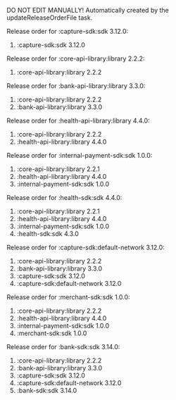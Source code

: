 DO NOT EDIT MANUALLY!
Automatically created by the updateReleaseOrderFile task.

Release order for :capture-sdk:sdk 3.12.0:
 1. :capture-sdk:sdk 3.12.0

Release order for :core-api-library:library 2.2.2:
 1. :core-api-library:library 2.2.2

Release order for :bank-api-library:library 3.3.0:
 1. :core-api-library:library 2.2.2
 2. :bank-api-library:library 3.3.0

Release order for :health-api-library:library 4.4.0:
 1. :core-api-library:library 2.2.2
 2. :health-api-library:library 4.4.0

Release order for :internal-payment-sdk:sdk 1.0.0:
 1. :core-api-library:library 2.2.1
 2. :health-api-library:library 4.4.0
 3. :internal-payment-sdk:sdk 1.0.0

Release order for :health-sdk:sdk 4.4.0:
 1. :core-api-library:library 2.2.1
 2. :health-api-library:library 4.4.0
 3. :internal-payment-sdk:sdk 1.0.0
 4. :health-sdk:sdk 4.3.0

Release order for :capture-sdk:default-network 3.12.0:
 1. :core-api-library:library 2.2.2
 2. :bank-api-library:library 3.3.0
 3. :capture-sdk:sdk 3.12.0
 4. :capture-sdk:default-network 3.12.0

Release order for :merchant-sdk:sdk 1.0.0:
 1. :core-api-library:library 2.2.2
 2. :health-api-library:library 4.4.0
 3. :internal-payment-sdk:sdk 1.0.0
 4. :merchant-sdk:sdk 1.0.0

Release order for :bank-sdk:sdk 3.14.0:
 1. :core-api-library:library 2.2.2
 2. :bank-api-library:library 3.3.0
 3. :capture-sdk:sdk 3.12.0
 4. :capture-sdk:default-network 3.12.0
 5. :bank-sdk:sdk 3.14.0
